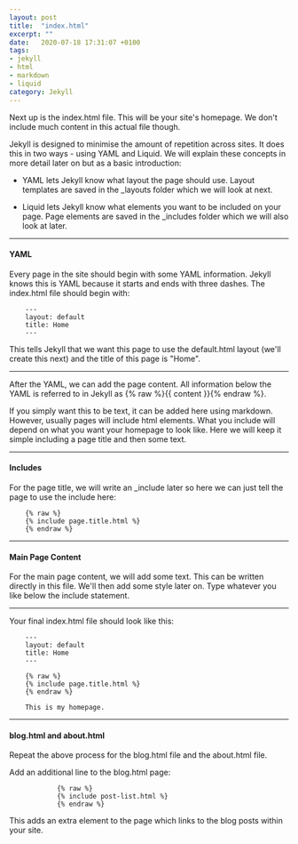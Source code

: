 ```yaml
---
layout: post
title:  "index.html"
excerpt: ""
date:   2020-07-18 17:31:07 +0100
tags:
- jekyll
- html
- markdown
- liquid
category: Jekyll
---
```


Next up is the index.html file. This will be your site's homepage. We don't include much content in this actual file though. 

Jekyll is designed to minimise the amount of repetition across sites. It does this in two ways - using YAML and Liquid. We will explain these concepts in more detail later on but as a basic introduction:

- YAML lets Jekyll know what layout the page should use. Layout templates are saved in the _layouts folder which we will look at next. 

- Liquid lets Jekyll know what elements you want to be included on your page. Page elements are saved in the _includes folder which we will also look at later. 

<hr class="line">

#### YAML

Every page in the site should begin with some YAML information. Jekyll knows this is YAML because it starts and ends with three dashes. The index.html file should begin with:

        ---
        layout: default
        title: Home
        ---

This tells Jekyll that we want this page to use the default.html layout (we'll create this next) and the title of this page is "Home".

<hr class="line">

After the YAML, we can add the page content. All information below the YAML is referred to in Jekyll as {% raw %}{{ content }}{% endraw %}. 

If you simply want this to be text, it can be added here using markdown. However, usually pages will include html elements. What you include will depend on what you want your homepage to look like. Here we will keep it simple including a page title and then some text. 

<hr class="line">

#### Includes

For the page title, we will write an _include later so here we can just tell the page to use the include here:

        {% raw %} 
        {% include page.title.html %}
        {% endraw %} 

<hr class="line">

#### Main Page Content

For the main page content, we will add some text. This can be written directly in this file. We'll then add some style later on. Type whatever you like below the include statement. 

<hr class="line">

Your final index.html file should look like this:

        ---
        layout: default
        title: Home
        ---

        {% raw %} 
        {% include page.title.html %}
        {% endraw %}

        This is my homepage.

<hr class="line">

#### blog.html and about.html

Repeat the above process for the blog.html file and the about.html file. 

Add an additional line to the blog.html page:

                {% raw %}
                {% include post-list.html %}
                {% endraw %}

This adds an extra element to the page which links to the blog posts within your site. 